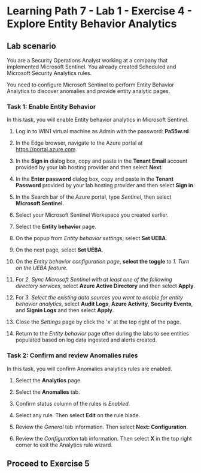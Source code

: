 # Learning Path 7 - Lab 1 - Exercise 4 - Explore Entity Behavior Analytics

## Lab scenario

You are a Security Operations Analyst working at a company that implemented Microsoft Sentinel. You already created Scheduled and Microsoft Security Analytics rules. 


You need to configure Microsoft Sentinel to perform Entity Behavior Analytics to discover anomalies and provide entity analytic pages.


### Task 1: Enable Entity Behavior 

In this task, you will enable Entity behavior analytics in Microsoft Sentinel.

1. Log in to WIN1 virtual machine as Admin with the password: **Pa55w.rd**.  

1. In the Edge browser, navigate to the Azure portal at https://portal.azure.com.

1. In the **Sign in** dialog box, copy and paste in the **Tenant Email** account provided by your lab hosting provider and then select **Next**.

1. In the **Enter password** dialog box, copy and paste in the **Tenant Password** provided by your lab hosting provider and then select **Sign in**.

1. In the Search bar of the Azure portal, type *Sentinel*, then select **Microsoft Sentinel**.

1. Select your Microsoft Sentinel Workspace you created earlier.

1. Select the **Entity behavior** page.

1. On the popup from *Entity behavior settings*, select **Set UEBA**.

1. On the next page, select  **Set UEBA**.

1. On the *Entity behavior configuration page*, **select the toggle** to *1. Turn on the UEBA feature*.

1. For *2. Sync Microsoft Sentinel with at least one of the following directory services*, select **Azure Active Directory** and then select **Apply**.

1. For *3. Select the existing data sources you want to enable for entity behavior analytics*, select **Audit Logs**, **Azure Activity**, **Security Events**, and **Signin Logs** and then select **Apply**.

1. Close the *Settings* page by click the 'x' at the top right of the page.

1. Return to the *Entity behavior* page often during the labs to see entities populated based on log data ingested and alerts created.


### Task 2: Confirm and review Anomalies rules

In this task, you will confirm Anomalies analytics rules are enabled.

1. Select the **Analytics** page.

1. Select the **Anomalies** tab.

1. Confirm status column of the rules is *Enabled*.

1. Select any rule. Then select **Edit** on the rule blade.

1. Review the *General* tab information. Then select **Next: Configuration**.

1. Review the *Configuration* tab information. Then select **X** in the top right corner to exit the Analytics rule wizard.


## Proceed to Exercise 5
